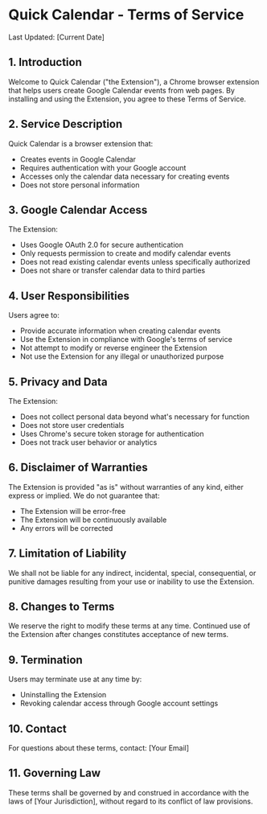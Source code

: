 # Quick Calendar - Terms of Service

Last Updated: [Current Date]

## 1. Introduction
Welcome to Quick Calendar ("the Extension"), a Chrome browser extension that helps users create Google Calendar events from web pages. By installing and using the Extension, you agree to these Terms of Service.

## 2. Service Description
Quick Calendar is a browser extension that:
- Creates events in Google Calendar
- Requires authentication with your Google account
- Accesses only the calendar data necessary for creating events
- Does not store personal information

## 3. Google Calendar Access
The Extension:
- Uses Google OAuth 2.0 for secure authentication
- Only requests permission to create and modify calendar events
- Does not read existing calendar events unless specifically authorized
- Does not share or transfer calendar data to third parties

## 4. User Responsibilities
Users agree to:
- Provide accurate information when creating calendar events
- Use the Extension in compliance with Google's terms of service
- Not attempt to modify or reverse engineer the Extension
- Not use the Extension for any illegal or unauthorized purpose

## 5. Privacy and Data
The Extension:
- Does not collect personal data beyond what's necessary for function
- Does not store user credentials
- Uses Chrome's secure token storage for authentication
- Does not track user behavior or analytics

## 6. Disclaimer of Warranties
The Extension is provided "as is" without warranties of any kind, either express or implied. We do not guarantee that:
- The Extension will be error-free
- The Extension will be continuously available
- Any errors will be corrected

## 7. Limitation of Liability
We shall not be liable for any indirect, incidental, special, consequential, or punitive damages resulting from your use or inability to use the Extension.

## 8. Changes to Terms
We reserve the right to modify these terms at any time. Continued use of the Extension after changes constitutes acceptance of new terms.

## 9. Termination
Users may terminate use at any time by:
- Uninstalling the Extension
- Revoking calendar access through Google account settings

## 10. Contact
For questions about these terms, contact: [Your Email]

## 11. Governing Law
These terms shall be governed by and construed in accordance with the laws of [Your Jurisdiction], without regard to its conflict of law provisions.